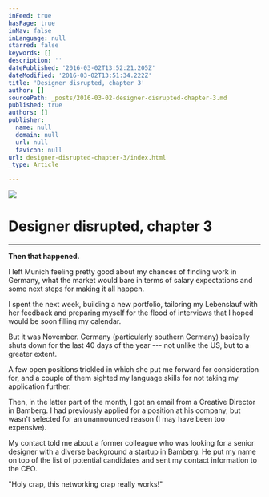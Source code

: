 ```yaml
---
inFeed: true
hasPage: true
inNav: false
inLanguage: null
starred: false
keywords: []
description: ''
datePublished: '2016-03-02T13:52:21.205Z'
dateModified: '2016-03-02T13:51:34.222Z'
title: 'Designer disrupted, chapter 3'
author: []
sourcePath: _posts/2016-03-02-designer-disrupted-chapter-3.md
published: true
authors: []
publisher:
  name: null
  domain: null
  url: null
  favicon: null
url: designer-disrupted-chapter-3/index.html
_type: Article

---
```

![](https://the-grid-user-content.s3-us-west-2.amazonaws.com/bdce7cfd-da5a-4498-92f1-0874b0592f47.jpg)

# Designer disrupted, chapter 3

****

**Then
that happened.**

I left Munich feeling pretty good about my chances of
finding work in Germany, what the market would bare in terms of salary
expectations and some next steps for making it all happen. 

I spent the next week, building a new portfolio, tailoring
my Lebenslauf with her feedback and preparing myself for the flood of
interviews that I hoped would be soon filling my calendar. 

But it was November. Germany (particularly southern
Germany) basically shuts down for the last 40 days of the year --- not unlike the
US, but to a greater extent. 

A few open positions trickled in which she put me forward
for consideration for, and a couple of them sighted my language skills for not
taking my application further.

Then, in the latter part of the month, I got an email from
a Creative Director in Bamberg. I had previously applied for a position at his
company, but wasn't selected for an unannounced reason (I may have been too
expensive). 

My contact told me about a former colleague who was
looking for a senior designer with a diverse background a startup in Bamberg.
He put my name on top of the list of potential candidates and sent my contact
information to the CEO. 

"Holy crap, this networking crap really
works!"